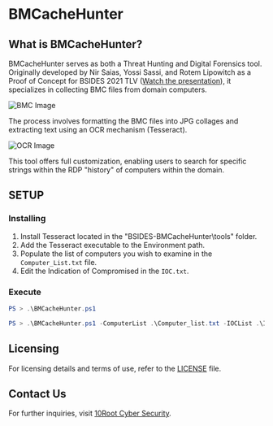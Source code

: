 # BMCacheHunter

## What is BMCacheHunter?

BMCacheHunter serves as both a Threat Hunting and Digital Forensics tool. Originally developed by Nir Saias, Yossi Sassi, and Rotem Lipowitch as a Proof of Concept for BSIDES 2021 TLV ([Watch the presentation](https://youtu.be/60Y07kdcIcw)), it specializes in collecting BMC files from domain computers.

![BMC Image](https://user-images.githubusercontent.com/21937074/126483231-2a5f13b0-67a9-4e90-9117-cee34d4336b5.png)

The process involves formatting the BMC files into JPG collages and extracting text using an OCR mechanism (Tesseract).

![OCR Image](https://user-images.githubusercontent.com/21937074/126483187-71eaeb4c-d7a5-41d0-85ed-0c538d894c2c.png)

This tool offers full customization, enabling users to search for specific strings within the RDP "history" of computers within the domain.

## SETUP

### Installing
1. Install Tesseract located in the "BSIDES-BMCacheHunter\tools" folder.
2. Add the Tesseract executable to the Environment path.
3. Populate the list of computers you wish to examine in the `Computer_List.txt` file.
4. Edit the Indication of Compromised in the `IOC.txt`.

### Execute

```powershell
PS > .\BMCacheHunter.ps1
```

```powershell
PS > .\BMCacheHunter.ps1 -ComputerList .\Computer_list.txt -IOCList .\IOC.txt
```

## Licensing

For licensing details and terms of use, refer to the [LICENSE](LICENSE) file.

## Contact Us

For further inquiries, visit [10Root Cyber Security](https://10root.com).
